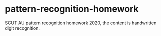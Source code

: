 # pattern-recognition-homework

SCUT AU pattern recognition homework 2020, the content is handwritten digit recognition. 
